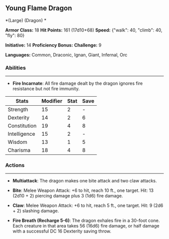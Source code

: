 ## Young Flame Dragon
*(Large) (Dragon) *

**Armor Class:** 18
**Hit Points:** 161 (17d10+68)
**Speed:** {"walk": 40, "climb": 40, "fly": 80}

**Initiative:** 14
**Proficiency Bonus:**
**Challenge:** 9

**Languages:** Common, Draconic, Ignan, Giant, Infernal, Orc

### Abilities
 --- 
- **Fire Incarnate**: All fire damage dealt by the dragon ignores fire resistance but not fire immunity.



| Stats | Modifier | Stat | Save
| ---- | ---- | ---- | ---- |
| Strength | 15 | 2 | - |
| Dexterity | 14 | 2 | 6 |
| Constitution | 19 | 4 | 8 |
| Intelligence | 15 | 2 | - |
| Wisdom | 13 | 1 | 5 |
| Charisma | 18 | 4 | 8 |

### Actions
 --- 
- **Multiattack**: The dragon makes one bite attack and two claw attacks.

- **Bite**: Melee Weapon Attack: +6 to hit, reach 10 ft., one target. Hit: 13 (2d10 + 2) piercing damage plus 3 (1d6) fire damage.

- **Claw**: Melee Weapon Attack: +6 to hit, reach 5 ft., one target. Hit: 9 (2d6 + 2) slashing damage.

- **Fire Breath (Recharge 5-6)**: The dragon exhales fire in a 30-foot cone. Each creature in that area takes 56 (16d6) fire damage, or half damage with a successful DC 16 Dexterity saving throw.

